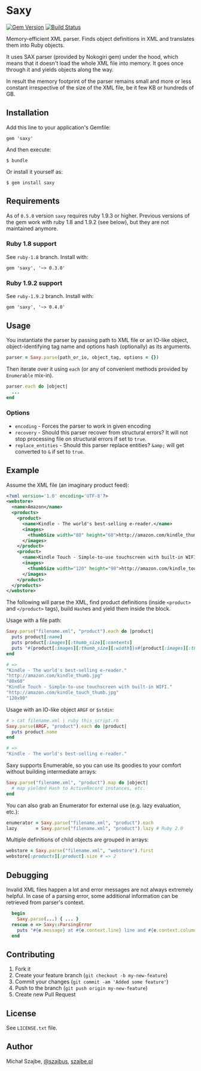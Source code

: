 # Saxy

[![Gem Version](https://badge.fury.io/rb/saxy.svg)](https://badge.fury.io/rb/saxy)
[![Build Status](https://api.travis-ci.org/humante/saxy.svg)](http://travis-ci.org/humante/saxy)

Memory-efficient XML parser. Finds object definitions in XML and translates them into Ruby objects.

It uses SAX parser (provided by Nokogiri gem) under the hood, which means that it doesn't load the whole XML file into memory. It goes once through it and yields objects along the way.

In result the memory footprint of the parser remains small and more or less constant irrespective of the size of the XML file, be it few KB or hundreds of GB.

## Installation

Add this line to your application's Gemfile:

    gem 'saxy'

And then execute:

    $ bundle

Or install it yourself as:

    $ gem install saxy

## Requirements

As of `0.5.0` version `saxy` requires ruby 1.9.3 or higher. Previous versions of the gem work with ruby 1.8 and 1.9.2 (see below), but they are not maintained anymore.

### Ruby 1.8 support

See `ruby-1.8` branch. Install with:

    gem 'saxy', '~> 0.3.0'

### Ruby 1.9.2 support

See `ruby-1.9.2` branch. Install with:

    gem 'saxy', '~> 0.4.0'


## Usage

You instantiate the parser by passing path to XML file or an IO-like object, object-identifying tag name and options hash (optionally) as its arguments.

```ruby
parser = Saxy.parse(path_or_io, object_tag, options = {})
```

Then iterate over it using `each` (or any of convenient methods provided by `Enumerable` mix-in).

```ruby
parser.each do |object|
  ...
end
```

### Options

* `encoding` - Forces the parser to work in given encoding
* `recovery` - Should this parser recover from structural errors? It will not stop processing file on structural errors if set to `true`.
* `replace_entities` - Should this parser replace entities? `&amp;` will get converted to `&` if set to `true`.

## Example

Assume the XML file (an imaginary product feed):

````xml
<?xml version='1.0' encoding='UTF-8'?>
<webstore>
  <name>Amazon</name>
  <products>
    <product>
      <name>Kindle - The world's best-selling e-reader.</name>
      <images>
        <thumbSize width="80" height="60">http://amazon.com/kindle_thumb.jpg</thumbSize>
      </images>
    </product>
    <product>
      <name>Kindle Touch - Simple-to-use touchscreen with built-in WIFI.</name>
      <images>
        <thumbSize width="120" height="90">http://amazon.com/kindle_touch_thumb.jpg</thumbSize>
      </images>
    </product>
  </products>
</webstore>
````

The following will parse the XML, find product definitions (inside `<product>` and `</product>` tags), build `Hash`es and yield them inside the block.

Usage with a file path:

````ruby
Saxy.parse("filename.xml", "product").each do |product|
  puts product[:name]
  puts product[:images][:thumb_size][:contents]
  puts "#{product[:images][:thumb_size][:width]}x#{product[:images][:thumb_size][:height]}"
end

# =>
"Kindle - The world's best-selling e-reader."
"http://amazon.com/kindle_thumb.jpg"
"80x60"
"Kindle Touch - Simple-to-use touchscreen with built-in WIFI."
"http://amazon.com/kindle_touch_thumb.jpg"
"120x90"
````

Usage with an IO-like object `ARGF` or `$stdin`:

````ruby
# > cat filename.xml | ruby this_script.rb
Saxy.parse(ARGF, "product").each do |product|
  puts product.name
end

# =>
"Kindle - The world's best-selling e-reader."
````

Saxy supports Enumerable, so you can use its goodies to your comfort without building intermediate arrays:

````ruby
Saxy.parse("filename.xml", "product").map do |object|
  # map yielded Hash to ActiveRecord instances, etc.
end
````

You can also grab an Enumerator for external use (e.g. lazy evaluation, etc.):

````ruby
enumerator = Saxy.parse("filename.xml", "product").each
lazy       = Saxy.parse("filename.xml", "product").lazy # Ruby 2.0
````

Multiple definitions of child objects are grouped in arrays:

````ruby
webstore = Saxy.parse("filename.xml", "webstore").first
webstore[:products][:product].size # => 2
````

## Debugging

Invalid XML files happen a lot and error messages are not always extremely helpful. In case of a parsing error, some additional information can be retrieved from parser's context.

```ruby
  begin
    Saxy.parse(...) { ... }
  rescue e => Saxy::ParsingError
    puts "#{e.message} at #{e.context.line} line and #{e.context.column}"
  end
```

## Contributing

1. Fork it
2. Create your feature branch (`git checkout -b my-new-feature`)
3. Commit your changes (`git commit -am 'Added some feature'`)
4. Push to the branch (`git push origin my-new-feature`)
5. Create new Pull Request

## License

See `LICENSE.txt` file.

## Author

Michał Szajbe, [@szajbus](https://twitter.com/szajbus), [szajbe.pl](http://szajbe.pl)
